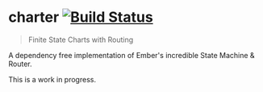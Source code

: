 # charter [![Build Status](https://secure.travis-ci.org/tkellen/charter.png)](http://travis-ci.org/tkellen/charter)
> Finite State Charts with Routing

A dependency free implementation of Ember's incredible State Machine & Router.

This is a work in progress.